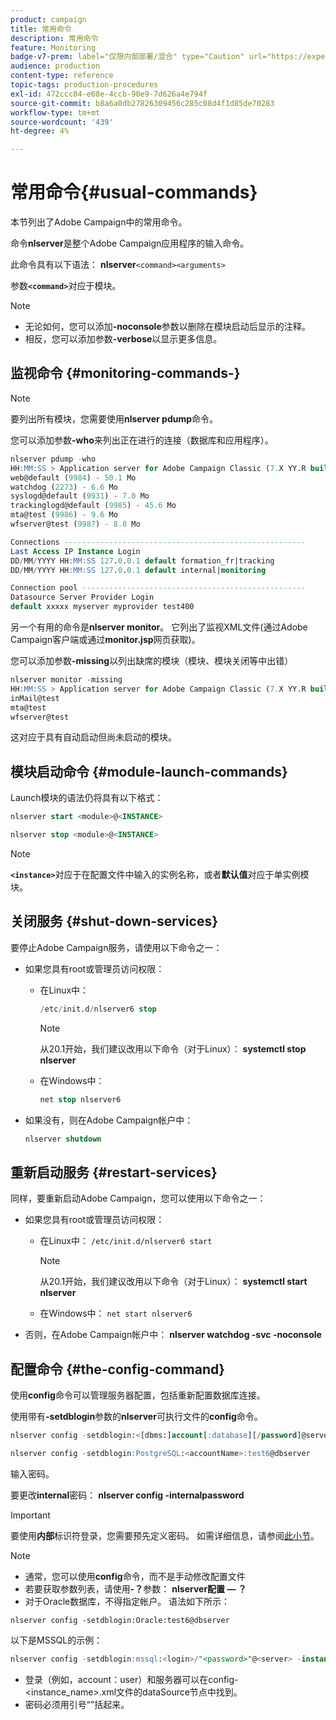 ```yaml
---
product: campaign
title: 常用命令
description: 常用命令
feature: Monitoring
badge-v7-prem: label="仅限内部部署/混合" type="Caution" url="https://experienceleague.adobe.com/docs/campaign-classic/using/installing-campaign-classic/architecture-and-hosting-models/hosting-models-lp/hosting-models.html?lang=zh-Hans" tooltip="仅适用于内部部署和混合部署"
audience: production
content-type: reference
topic-tags: production-procedures
exl-id: 472ccc04-e68e-4ccb-90e9-7d626a4e794f
source-git-commit: b8a6a0db27826309456c285c08d4f1d85de70283
workflow-type: tm+mt
source-wordcount: '439'
ht-degree: 4%

---
```


# 常用命令{#usual-commands}



本节列出了Adobe Campaign中的常用命令。

命令&#x200B;**nlserver**&#x200B;是整个Adobe Campaign应用程序的输入命令。

此命令具有以下语法： **nlserver &#x200B;**`<command>`**&#x200B;**`<arguments>`**&#x200B;**

参数&#x200B;**`<command>`**&#x200B;对应于模块。

>[!NOTE]
>
>* 无论如何，您可以添加&#x200B;**-noconsole**&#x200B;参数以删除在模块启动后显示的注释。
>* 相反，您可以添加参数&#x200B;**-verbose**&#x200B;以显示更多信息。
>

## 监视命令 {#monitoring-commands-}

>[!NOTE]
>
>要列出所有模块，您需要使用&#x200B;**nlserver pdump**&#x200B;命令。

您可以添加参数&#x200B;**-who**&#x200B;来列出正在进行的连接（数据库和应用程序）。

```sql
nlserver pdump -who
HH:MM:SS > Application server for Adobe Campaign Classic (7.X YY.R build XXX@SHA1) of DD/MM/YYYY
web@default (9984) - 50.1 Mo
watchdog (2273) - 6.6 Mo
syslogd@default (9931) - 7.0 Mo
trackinglogd@default (9985) - 45.6 Mo
mta@test (9986) - 9.6 Mo
wfserver@test (9987) - 8.8 Mo

Connections ------------------------------------------------------
Last Access IP Instance Login 
DD/MM/YYYY HH:MM:SS 127.0.0.1 default formation_fr|tracking
DD/MM/YYYY HH:MM:SS 127.0.0.1 default internal|monitoring

Connection pool --------------------------------------------------
Datasource Server Provider Login 
default xxxxx myserver myprovider test400
```

另一个有用的命令是&#x200B;**nlserver monitor**。 它列出了监视XML文件(通过Adobe Campaign客户端或通过&#x200B;**monitor.jsp**&#x200B;网页获取)。

您可以添加参数&#x200B;**-missing**&#x200B;以列出缺席的模块（模块、模块关闭等中出错）

```sql
nlserver monitor -missing
HH:MM:SS > Application server for Adobe Campaign Classic (7.X YY.R build XXX@SHA1) of DD/MM/YYYY
inMail@test
mta@test
wfserver@test
```

这对应于具有自动启动但尚未启动的模块。

## 模块启动命令 {#module-launch-commands}

Launch模块的语法仍将具有以下格式：

```sql
nlserver start <module>@<INSTANCE>
```

```sql
nlserver stop <module>@<INSTANCE>
```

>[!NOTE]
>
>**`<instance>`**&#x200B;对应于在配置文件中输入的实例名称，或者&#x200B;**默认值**&#x200B;对应于单实例模块。

## 关闭服务 {#shut-down-services}

要停止Adobe Campaign服务，请使用以下命令之一：

* 如果您具有root或管理员访问权限：

   * 在Linux中：

     ```sql
     /etc/init.d/nlserver6 stop
     ```

     >[!NOTE]
     >
     >从20.1开始，我们建议改用以下命令（对于Linux）： **systemctl stop nlserver**

   * 在Windows中：

     ```sql
     net stop nlserver6
     ```

* 如果没有，则在Adobe Campaign帐户中：

  ```sql
  nlserver shutdown 
  ```

## 重新启动服务 {#restart-services}

同样，要重新启动Adobe Campaign，您可以使用以下命令之一：

* 如果您具有root或管理员访问权限：

   * 在Linux中： `/etc/init.d/nlserver6 start`

     >[!NOTE]
     >
     >从20.1开始，我们建议改用以下命令（对于Linux）： **systemctl start nlserver**

   * 在Windows中： `net start nlserver6`

* 否则，在Adobe Campaign帐户中： **nlserver watchdog -svc -noconsole**

## 配置命令 {#the-config-command}

使用&#x200B;**config**&#x200B;命令可以管理服务器配置，包括重新配置数据库连接。

使用带有&#x200B;**-setdblogin**&#x200B;参数的&#x200B;**nlserver**&#x200B;可执行文件的&#x200B;**config**&#x200B;命令。

```sql
nlserver config -setdblogin:<[dbms:]account[:database][/password]@server>
```

```sql
nlserver config -setdblogin:PostgreSQL:<accountName>:test6@dbserver
```

输入密码。

要更改&#x200B;**internal**&#x200B;密码： **nlserver config -internalpassword**

>[!IMPORTANT]
>
>要使用&#x200B;**内部**&#x200B;标识符登录，您需要预先定义密码。 如需详细信息，请参阅[此小节](../../installation/using/configuring-campaign-server.md#internal-identifier)。

>[!NOTE]
>
>* 通常，您可以使用&#x200B;**config**&#x200B;命令，而不是手动修改配置文件
>* 若要获取参数列表，请使用&#x200B;**-？**&#x200B;参数： **nlserver配置 — ？**
>* 对于Oracle数据库，不得指定帐户。 语法如下所示：
>
>  `nlserver config -setdblogin:Oracle:test6@dbserver`
>

以下是MSSQL的示例：

```sql
nlserver config -setdblogin:mssql:<login>/"<password>"@<server> -instance:<instance_name> 
```

* 登录（例如，account：user）和服务器可以在config-&lt;instance_name>.xml文件的dataSource节点中找到。
* 密码必须用引号“”括起来。

